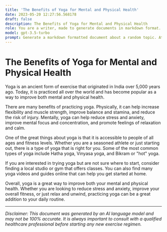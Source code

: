 ```yaml
---
title: 'The Benefits of Yoga for Mental and Physical Health'
date: 2023-05-20 12:27:56.568178
draft: false
description: The Benefits of Yoga for Mental and Physical Health
role: You are a writer, made to generate documents in markdown format. It is very important that all of the documents you generate are in valid markdown format.
model: gpt-3.5-turbo
prompt: Generate a markdown formatted document about a random topic. At the bottom, include a disclaimer explaining that the document was generated by you. The first line of the document should be the title. Make sure that the entire document is in proper markdown format, using a mix of various tags to make the document visually appealing.
---
```


# The Benefits of Yoga for Mental and Physical Health

Yoga is an ancient form of exercise that originated in India over 5,000 years ago. Today, it is practiced all over the world and has become popular as a way to improve both mental and physical health.

There are many benefits of practicing yoga. Physically, it can help increase flexibility and muscle strength, improve balance and stamina, and reduce the risk of injury. Mentally, yoga can help reduce stress and anxiety, improve mental focus and concentration, and promote feelings of relaxation and calm.

One of the great things about yoga is that it is accessible to people of all ages and fitness levels. Whether you are a seasoned athlete or just starting out, there is a type of yoga that is right for you. Some of the most common types of yoga include Hatha yoga, Vinyasa yoga, and Bikram or "hot" yoga.

If you are interested in trying yoga but are not sure where to start, consider finding a local studio or gym that offers classes. You can also find many yoga videos and guides online that can help you get started at home.

Overall, yoga is a great way to improve both your mental and physical health. Whether you are looking to reduce stress and anxiety, improve your overall fitness, or just relax and unwind, practicing yoga can be a great addition to your daily routine.

---

*Disclaimer: This document was generated by an AI language model and may not be 100% accurate. It is always important to consult with a qualified healthcare professional before starting any new exercise regimen.*